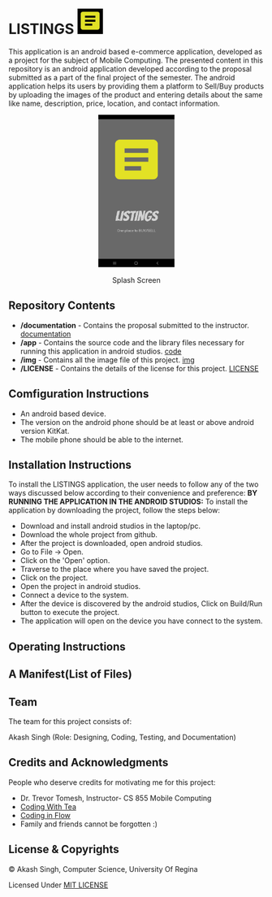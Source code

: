 # **LISTINGS** <img src = "https://github.com/akashsingh11596/LISTINGS/blob/master/img/Project_Logo.JPG" width="50" height="50">

This application is an android based e-commerce application, developed as a project for the subject of Mobile Computing. The presented content in this repository is an android application developed according to the proposal submitted as a part of the final project of the semester.
The android application helps its users by providing them a platform to Sell/Buy products by uploading the images of the product and entering details about the same like name, description, price, location, and contact information.

<p align="center">
<img src = "https://github.com/akashsingh11596/LISTINGS/blob/master/img/Splash_Screen.jpg" width= "150" height="300" >
</p>
<p align="center"> Splash Screen </p>



## **Repository Contents**
* **/documentation** - Contains the proposal submitted to the instructor. [documentation](https://github.com/akashsingh11596/LISTINGS/tree/master/documentation)
* **/app** - Contains the source code and the library files necessary for running this application in android studios. [code](https://github.com/akashsingh11596/LISTINGS/tree/master/app/src/main)
* **/img** - Contains all the image file of this project. [img](https://github.com/akashsingh11596/LISTINGS/tree/master/img)
* **/LICENSE** - Contains the details of the license for this project. [LICENSE](https://github.com/akashsingh11596/LISTINGS/blob/master/LICENSE)



## **Comfiguration Instructions**
* An android based device.
* The version on the android phone should be at least or above android version KitKat.
* The mobile phone should be able to the internet.

## **Installation Instructions**
To install the LISTINGS application, the user needs to follow any of the two ways discussed below according to their convenience and preference:
**BY RUNNING THE APPLICATION IN THE ANDROID STUDIOS:**
To install the application by downloading the project, follow the steps below:
* Download and install android studios in the laptop/pc.
* Download the whole project from github.
* After the project is downloaded, open android studios.
* Go to File -> Open.
* Click on the 'Open' option.
* Traverse to the place where you have saved the project.
* Click on the project.
* Open the project in android studios.
* Connect a device to the system.
* After the device is discovered by the android studios, Click on Build/Run button to execute the project.
* The application will open on the device you have connect to the system.



## **Operating Instructions**
## **A Manifest(List of Files)**


## **Team**
The team for this project consists of:

Akash Singh (Role: Designing, Coding, Testing, and Documentation)

## **Credits and Acknowledgments**
People who deserve credits for motivating me for this project:
* Dr. Trevor Tomesh, Instructor- CS 855 Mobile Computing
* [Coding With Tea](https://youtu.be/G0aSK9JaGmE)
* [Coding in Flow](https://youtu.be/MfCiiTEwt3g)
* Family and friends cannot be forgotten :)


## **License & Copyrights**

© Akash Singh, Computer Science, University Of Regina

Licensed Under [MIT LICENSE](https://github.com/akashsingh11596/LISTINGS/blob/master/LICENSE)
